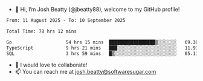 - 👋 Hi, I’m Josh Beatty (@jbeatty88), welcome to my GitHub profile!

<!--START_SECTION:waka-->

```txt
From: 11 August 2025 - To: 10 September 2025

Total Time: 78 hrs 12 mins

Go                    54 hrs 15 mins  █████████████████▒░░░░░░░   69.38 %
TypeScript            9 hrs 21 mins   ███░░░░░░░░░░░░░░░░░░░░░░   11.97 %
SQL                   3 hrs 59 mins   █▒░░░░░░░░░░░░░░░░░░░░░░░   05.11 %
```

<!--END_SECTION:waka-->

- 💞️ I would love to collaborate!
- 📫 You can reach me at josh.beatty@softwaresugar.com

<!---
jbeatty88/jbeatty88 is a ✨ special ✨ repository because its `README.md` (this file) appears on your GitHub profile.
You can click the Preview link to take a look at your changes.
--->
